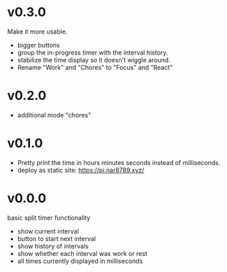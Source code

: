 # v0.3.0

Make it more usable.

- bigger buttons
- group the in-progress timer with the interval history.
- stabilize the time display so it doesn't wiggle around.
- Rename "Work" and "Chores" to "Focus" and "React"

# v0.2.0

- additional mode "chores"

# v0.1.0

- Pretty print the time in hours minutes seconds instead of milliseconds.
- deploy as static site: https://pi.nar8789.xyz/

# v0.0.0

basic split timer functionality

- show current interval
- button to start next interval
- show history of intervals
- show whether each interval was work or rest
- all times currently displayed in milliseconds

